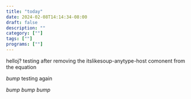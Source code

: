 ```yaml
---
title: "today"
date: 2024-02-08T14:14:34-08:00
draft: false
description: ""
category: [""]
tags: [""]
programs: [""]
---
```


helloj?
testing after removing the itslikesoup-anytype-host comonent from the equation

*bump* testing again

*bump*
*bump*
*bump*
